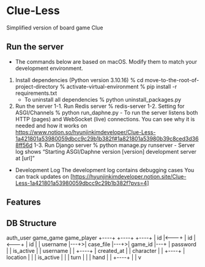 # Clue-Less
Simplified version of board game Clue

## Run the server
- The commands below are based on macOS. Modify them to match your development environment.
1. Install dependencies (Python version 3.10.16)
% cd move-to-the-root-of-project-directory
% activate-virtual-environment
% pip install -r requirements.txt
    - To uninstall all dependencies
    % python uninstall_packages.py
2. Run the server
    1-1. Run Redis server
        % redis-server
    1-2. Setting for ASGI/Channels
        % python run_daphne.py
        - To run the server listens both HTTP (pages) and WebSocket (live) connections.
            You can see why it is needed and how it works on https://www.notion.so/hyunjinkimdeveloper/Clue-Less-1a421801a53980059dbcc9c29b1b382f#1a821801a53980b39c8ced3d368ff56d
    1-3. Run Django server
        % python manage.py runserver
        - Server log shows “Starting ASGI/Daphne version [version] development server at [url]”
- Development Log
    The development log contains debugging cases
    You can track updates on [https://hyunjinkimdeveloper.notion.site/Clue-Less-1a421801a53980059dbcc9c29b1b382f?pvs=4]

## Features


## DB Structure
auth_user        game_game          game_player
+----+           +----+             +----+
| id |<---+      | id |<---+        | id |
| username |---+>| case_file  |---+>| game_id   |---+
| password |     | is_active  |     | username  |   |
+----+           | created_at |     | character |   |
                 +----+             | location  |   |
                                    | is_active |   |
                                    | turn      |   |
                                    | hand      |   |
                                    +----+      |   |
                                                    v